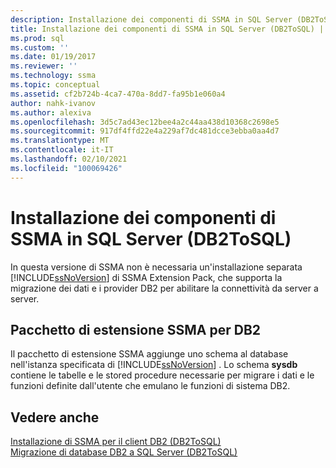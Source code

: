 ```yaml
---
description: Installazione dei componenti di SSMA in SQL Server (DB2ToSQL)
title: Installazione dei componenti di SSMA in SQL Server (DB2ToSQL) | Microsoft Docs
ms.prod: sql
ms.custom: ''
ms.date: 01/19/2017
ms.reviewer: ''
ms.technology: ssma
ms.topic: conceptual
ms.assetid: cf2b724b-4ca7-470a-8dd7-fa95b1e060a4
author: nahk-ivanov
ms.author: alexiva
ms.openlocfilehash: 3d5c7ad43ec12bee4a2c44aa438d10368c2698e5
ms.sourcegitcommit: 917df4ffd22e4a229af7dc481dcce3ebba0aa4d7
ms.translationtype: MT
ms.contentlocale: it-IT
ms.lasthandoff: 02/10/2021
ms.locfileid: "100069426"
---
```

# <a name="installing-ssma-components-on-sql-server-db2tosql"></a>Installazione dei componenti di SSMA in SQL Server (DB2ToSQL)
In questa versione di SSMA non è necessaria un'installazione separata [!INCLUDE[ssNoVersion](../../includes/ssnoversion-md.md)] di SSMA Extension Pack, che supporta la migrazione dei dati e i provider DB2 per abilitare la connettività da server a server.  
  
## <a name="ssma-for-db2-extension-pack"></a>Pacchetto di estensione SSMA per DB2  
Il pacchetto di estensione SSMA aggiunge uno schema al database nell'istanza specificata di [!INCLUDE[ssNoVersion](../../includes/ssnoversion-md.md)] . Lo schema **sysdb** contiene le tabelle e le stored procedure necessarie per migrare i dati e le funzioni definite dall'utente che emulano le funzioni di sistema DB2.  
  
## <a name="see-also"></a>Vedere anche  
[Installazione di SSMA per il client DB2 &#40;DB2ToSQL&#41;](../../ssma/db2/installing-ssma-for-db2-client-db2tosql.md)  
[Migrazione di database DB2 a SQL Server &#40;DB2ToSQL&#41;](../../ssma/db2/migrating-db2-databases-to-sql-server-db2tosql.md)  
  
